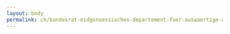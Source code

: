 ```yaml
---
layout: body
permalink: ch/bundesrat-eidgenoessisches-departement-fuer-auswaertige-angelegenheiten-direktion-fuer-ressourcen-personal-eda-hr-beratung-politische-direktion-und-direktion-fuer-europaeische-angelegenheiten-personal-interessenwahrung/
---
```



